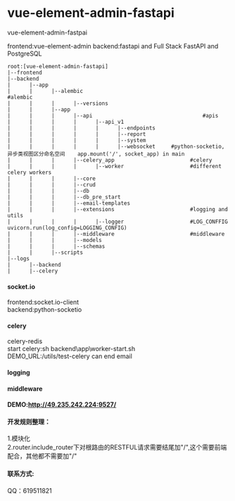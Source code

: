 # vue-element-admin-fastapi
vue-element-admin-fastpai
  
frontend:vue-element-admin
backend:fastapi and Full Stack FastAPI and PostgreSQL

```
root:[vue-element-admin-fastapi]
|--frontend
|--backend
|      |--app
|      |      |--alembic							            #alembic
|      |      |      |--versions
|      |      |--app
|      |      |      |--api							          #apis
|      |      |      |      |--api_v1
|      |      |      |      |      |--endpoints
|      |      |      |      |      |--report
|      |      |      |      |      |--system
|      |      |      |      |      |--websocket		#python-socketio,异步类视图区分命名空间	app.mount('/', socket_app) in main
|      |      |      |--celery_app					      #celery
|      |      |      |      |--worker				      #different celery workers
|      |      |      |--core
|      |      |      |--crud
|      |      |      |--db
|      |      |      |--db_pre_start
|      |      |      |--email-templates
|      |      |      |--extensions					      #logging and utils
|      |      |      |      |--logger				      #LOG_CONFFIG	uvicorn.run(log_config=LOGGING_CONFIG)
|      |      |      |--middleware					      #middleware
|      |      |      |--models
|      |      |      |--schemas
|      |      |--scripts
|--logs
|      |--backend
|      |--celery
```
#### socket.io
frontend:socket.io-client  
backend:python-socketio

#### celery
celery-redis  
start celery:sh backend\app\worker-start.sh   
DEMO_URL:/utils/test-celery can end email

#### logging

#### middleware


#### DEMO:http://49.235.242.224:9527/ 



#### 开发规则整理：  
1.模块化  
2.router.include_router下对根路由的RESTFUL请求需要结尾加"/",这个需要前端配合，其他都不需要加"/"

#### 联系方式:
QQ：619511821
